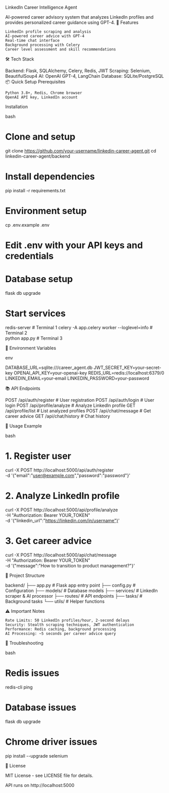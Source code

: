 LinkedIn Career Intelligence Agent

AI-powered career advisory system that analyzes LinkedIn profiles and provides personalized career guidance using GPT-4.
🚀 Features

    LinkedIn profile scraping and analysis
    AI-powered career advice with GPT-4
    Real-time chat interface
    Background processing with Celery
    Career level assessment and skill recommendations

🛠️ Tech Stack

Backend: Flask, SQLAlchemy, Celery, Redis, JWT Scraping: Selenium, BeautifulSoup4 AI: OpenAI GPT-4, LangChain Database: SQLite/PostgreSQL
📦 Quick Setup
Prerequisites

    Python 3.8+, Redis, Chrome browser
    OpenAI API key, LinkedIn account

Installation

bash

# Clone and setup
git clone https://github.com/your-username/linkedin-career-agent.git
cd linkedin-career-agent/backend

# Install dependencies
pip install -r requirements.txt

# Environment setup
cp .env.example .env
# Edit .env with your API keys and credentials

# Database setup
flask db upgrade

# Start services
redis-server                                    # Terminal 1
celery -A app.celery worker --loglevel=info    # Terminal 2  
python app.py                                  # Terminal 3

🔧 Environment Variables

env

DATABASE_URL=sqlite:///career_agent.db
JWT_SECRET_KEY=your-secret-key
OPENAI_API_KEY=your-openai-key
REDIS_URL=redis://localhost:6379/0
LINKEDIN_EMAIL=your-email
LINKEDIN_PASSWORD=your-password

📚 API Endpoints

POST /api/auth/register          # User registration
POST /api/auth/login             # User login
POST /api/profile/analyze        # Analyze LinkedIn profile
GET  /api/profile/list           # List analyzed profiles
POST /api/chat/message           # Get career advice
GET  /api/chat/history           # Chat history

🚀 Usage Example

bash

# 1. Register user
curl -X POST http://localhost:5000/api/auth/register \
  -d '{"email":"user@example.com","password":"password"}'

# 2. Analyze LinkedIn profile
curl -X POST http://localhost:5000/api/profile/analyze \
  -H "Authorization: Bearer YOUR_TOKEN" \
  -d '{"linkedin_url":"https://linkedin.com/in/username"}'

# 3. Get career advice
curl -X POST http://localhost:5000/api/chat/message \
  -H "Authorization: Bearer YOUR_TOKEN" \
  -d '{"message":"How to transition to product management?"}'

📁 Project Structure

backend/
├── app.py                    # Flask app entry point
├── config.py                 # Configuration
├── models/                   # Database models
├── services/                 # LinkedIn scraper & AI processor
├── routes/                   # API endpoints
├── tasks/                    # Background tasks
└── utils/                    # Helper functions

⚠️ Important Notes

    Rate Limits: 50 LinkedIn profiles/hour, 2-second delays
    Security: Stealth scraping techniques, JWT authentication
    Performance: Redis caching, background processing
    AI Processing: ~5 seconds per career advice query

🐛 Troubleshooting

bash

# Redis issues
redis-cli ping

# Database issues  
flask db upgrade

# Chrome driver issues
pip install --upgrade selenium

📄 License

MIT License - see LICENSE file for details.

API runs on http://localhost:5000
